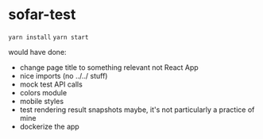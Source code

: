 # sofar-test

`yarn install`
`yarn start`


would have done:
* change page title to something relevant not React App
* nice imports (no ../../ stuff)
* mock test API calls
* colors module
* mobile styles
* test rendering result snapshots maybe, it's not particularly a practice of mine
* dockerize the app